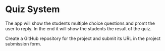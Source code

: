 # Quiz System

The app will show the students multiple choice questions and promt the user to reply. In the end it will show the students the result of the quiz.

Create a GitHub repository for the project and submit its URL in the project submission form. 